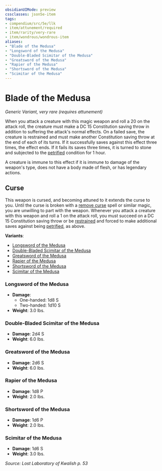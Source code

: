 ```yaml
---
obsidianUIMode: preview
cssclasses: json5e-item
tags:
- compendium/src/5e/llk
- item/attunement/required
- item/rarity/very-rare
- item/wondrous/wondrous-item
aliases: 
- "Blade of the Medusa"
- "Longsword of the Medusa"
- "Double-Bladed Scimitar of the Medusa"
- "Greatsword of the Medusa"
- "Rapier of the Medusa"
- "Shortsword of the Medusa"
- "Scimitar of the Medusa"
---
```

# Blade of the Medusa
*Generic Variant, very rare (requires attunement)*  


When you attack a creature with this magic weapon and roll a 20 on the attack roll, the creature must make a DC 15 Constitution saving throw in addition to suffering the attack's normal effects. On a failed save, the creature is restrained and must make another Constitution saving throw at the end of each of its turns. If it successfully saves against this effect three times, the effect ends. If it fails its saves three times, it is turned to stone and subjected to the [petrified](/Systems/5e/rules/conditions.md#petrified) condition for 1 hour.

A creature is immune to this effect if it is immune to damage of the weapon's type, does not have a body made of flesh, or has legendary actions.

## Curse

This weapon is cursed, and becoming attuned to it extends the curse to you. Until the curse is broken with a [remove curse](/Systems/5e/spells/remove-curse.md) spell or similar magic, you are unwilling to part with the weapon. Whenever you attack a creature with this weapon and roll a 1 on the attack roll, you must succeed on a DC 15 Constitution saving throw or be [restrained](/Systems/5e/rules/conditions.md#restrained) and forced to make additional saves against being [petrified](/Systems/5e/rules/conditions.md#petrified), as above.

**Variants**:
- [Longsword of the Medusa](#Longsword%20of%20the%20Medusa)
- [Double-Bladed Scimitar of the Medusa](#Double-Bladed%20Scimitar%20of%20the%20Medusa)
- [Greatsword of the Medusa](#Greatsword%20of%20the%20Medusa)
- [Rapier of the Medusa](#Rapier%20of%20the%20Medusa)
- [Shortsword of the Medusa](#Shortsword%20of%20the%20Medusa)
- [Scimitar of the Medusa](#Scimitar%20of%20the%20Medusa)

### Longsword of the Medusa

- **Damage**:
  - One-handed: 1d8 S
  - Two-handed: 1d10 S
- **Weight**: 3.0 lbs.

### Double-Bladed Scimitar of the Medusa

- **Damage**: 2d4 S
- **Weight**: 6.0 lbs.

### Greatsword of the Medusa

- **Damage**: 2d6 S
- **Weight**: 6.0 lbs.

### Rapier of the Medusa

- **Damage**: 1d8 P
- **Weight**: 2.0 lbs.

### Shortsword of the Medusa

- **Damage**: 1d6 P
- **Weight**: 2.0 lbs.

### Scimitar of the Medusa

- **Damage**: 1d6 S
- **Weight**: 3.0 lbs.


*Source: Lost Laboratory of Kwalish p. 53*
